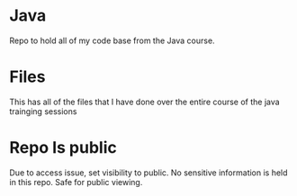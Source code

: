 # Java
Repo to hold all of my code base from the Java course.

# Files
This has all of the files that I have done over the entire course of the java trainging sessions

# Repo Is public
Due to access issue, set visibility to public.  No sensitive information is held in this repo.  Safe for public viewing.

